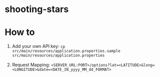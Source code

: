 # shooting-stars

# How to
1. Add your own API key:
    `cp src/main/resources/application.properties.sample src/main/resources/application.properties`
    
2. Request Mapping:
    `<SERVER_URL:PORT>/options?lat=<LATITUDE>&long=<LONGITUDE>&date=<DATE_IN_yyyy_MM_dd_FORMAT>`